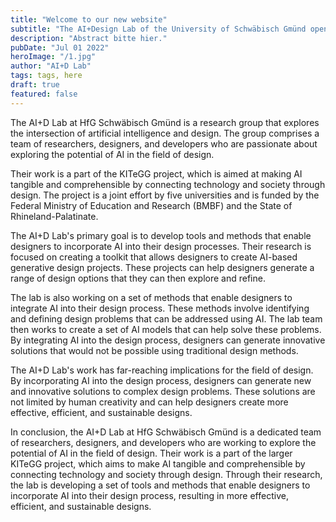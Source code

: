 ```yaml
---
title: "Welcome to our new website"
subtitle: "The AI+Design Lab of the University of Schwäbisch Gmünd opens its doors."
description: "Abstract bitte hier."
pubDate: "Jul 01 2022"
heroImage: "/1.jpg"
author: "AI+D Lab"
tags: tags, here
draft: true
featured: false
---
```


The AI+D Lab at HfG Schwäbisch Gmünd is a research group that explores the intersection of artificial intelligence and design. The group comprises a team of researchers, designers, and developers who are passionate about exploring the potential of AI in the field of design.

Their work is a part of the KITeGG project, which is aimed at making AI tangible and comprehensible by connecting technology and society through design. The project is a joint effort by five universities and is funded by the Federal Ministry of Education and Research (BMBF) and the State of Rhineland-Palatinate.

The AI+D Lab's primary goal is to develop tools and methods that enable designers to incorporate AI into their design processes. Their research is focused on creating a toolkit that allows designers to create AI-based generative design projects. These projects can help designers generate a range of design options that they can then explore and refine.

The lab is also working on a set of methods that enable designers to integrate AI into their design process. These methods involve identifying and defining design problems that can be addressed using AI. The lab team then works to create a set of AI models that can help solve these problems. By integrating AI into the design process, designers can generate innovative solutions that would not be possible using traditional design methods.

The AI+D Lab's work has far-reaching implications for the field of design. By incorporating AI into the design process, designers can generate new and innovative solutions to complex design problems. These solutions are not limited by human creativity and can help designers create more effective, efficient, and sustainable designs.

In conclusion, the AI+D Lab at HfG Schwäbisch Gmünd is a dedicated team of researchers, designers, and developers who are working to explore the potential of AI in the field of design. Their work is a part of the larger KITeGG project, which aims to make AI tangible and comprehensible by connecting technology and society through design. Through their research, the lab is developing a set of tools and methods that enable designers to incorporate AI into their design process, resulting in more effective, efficient, and sustainable designs.
